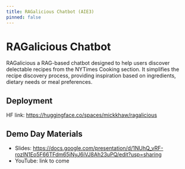 ```yaml
---
title: RAGalicious Chatbot (AIE3)
pinned: false
---
```


# RAGalicious Chatbot

RAGalicious a RAG-based chatbot designed to help users discover delectable recipes from the NYTimes Cooking section. It simplifies the recipe discovery process, providing inspiration based on ingredients, dietary needs or meal preferences.

## Deployment

HF link: https://huggingface.co/spaces/mickkhaw/ragalicious

## Demo Day Materials

- Slides: https://docs.google.com/presentation/d/1NUhQ_vRF-rozlN1Eo5F66TFdm65jNyJ6iVJ8Ah23uPQ/edit?usp=sharing
- YouTube: link to come
